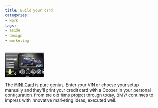 ```yaml
---
title: Build your card
categories:
- work
tags:
- aside
- design
- marketing
---
```


![Mini card configurator](2006-07-10-build-your-card/minicard.thumbnail.jpg)

The [MINI Card][2] is pure genius.  Enter your VIN or choose your setup manually and they'll print your credit card with a Cooper in your personal configuration.  From the old films project through today, BMW continues to impress with innovative marketing ideas, executed well.

   [2]: http://www.4myminicard.com/

